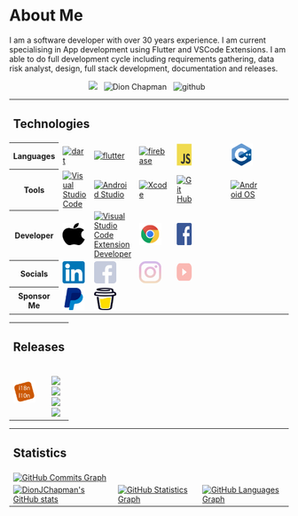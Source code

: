 # About Me

I am a software developer with over 30 years experience. I am current specialising in App development using Flutter and VSCode Extensions. I am able to do full development cycle including requirements gathering, data risk analyst, design, full stack development, documentation and releases.

<p align="center">
  <img src="https://img.shields.io/github/followers/DionJChapman?logo=github&style=flat&color=0e75b6&labelColor=1c1917"/>&nbsp;&nbsp;
  <img src="https://komarev.com/ghpvc/?username=DionJChapman&label=Profile%20views&color=0e75b6&style=flat" alt="Dion Chapman"/>&nbsp;&nbsp;
  <img alt="github" src="https://img.shields.io/github/stars/DionJChapman?affiliations=OWNER&color=ffe411&label=Github%20Stars&logo=github&logoColor=%23fffFF&style=flat" />&nbsp;&nbsp;
  </p>

<table border="0">
<tr><td colspan="14"><h2>Technologies</h2></td></tr>
<tr>
<th>Languages</th>
<td><a href="https://dart.dev" target="_blank" rel="noreferrer"><img src="https://www.vectorlogo.zone/logos/dartlang/dartlang-icon.svg" alt="dart" width="40" height="40"/></a></td>
<td><a href="https://flutter.dev" target="_blank" rel="noreferrer"><img src="https://www.vectorlogo.zone/logos/flutterio/flutterio-icon.svg" alt="flutter" width="40" height="40"/></a></td>
<td><a href="https://firebase.google.com/" target="_blank" rel="noreferrer"><img src="https://www.vectorlogo.zone/logos/firebase/firebase-icon.svg" alt="firebase" width="40" height="40"/></a></td>
<td><a href="https://developer.mozilla.org/en-US/docs/Web/JavaScript" target="_blank" rel="noreferrer"><img src="https://raw.githubusercontent.com/devicons/devicon/master/icons/javascript/javascript-original.svg" alt="javascript" width="40" height="40"/></a></td>
<td><a href="https://www.typescriptlang.org/" target="_blank" rel="noreferrer"><img src="https://raw.githubusercontent.com/devicons/devicon/master/icons/typescript/typescript-original.svg" alt="typescript" width="40" height="40" /></a></td>
<td><a href="https://nodejs.org" target="_blank" rel="noreferrer"><img src="https://raw.githubusercontent.com/devicons/devicon/master/icons/nodejs/nodejs-original-wordmark.svg" alt="nodejs" width="40" height="40"/></a></td>
<td><a href="https://www.java.com" target="_blank" rel="noreferrer"> <img src="https://raw.githubusercontent.com/devicons/devicon/master/icons/java/java-original.svg" alt="java" width="40" height="40"/></a></td>
<td><a href="https://www.cprogramming.com/" target="_blank"><img src="https://raw.githubusercontent.com/devicons/devicon/master/icons/c/c-original.svg" alt="c" width="40" height="40"/></a></td>
<td><a href="https://www.w3schools.com/cpp/" target="_blank"><img src="https://raw.githubusercontent.com/devicons/devicon/master/icons/cplusplus/cplusplus-original.svg" alt="cplusplus" width="40" height="40"/></a></td>
<td><a href="https://www.php.net" target="_blank" rel="noreferrer"><img src="https://raw.githubusercontent.com/devicons/devicon/master/icons/php/php-original.svg" alt="php" width="40" height="40"/></a></td>
<td><a href="https://www.mysql.com/" target="_blank" rel="noreferrer"><img src="https://raw.githubusercontent.com/devicons/devicon/master/icons/mysql/mysql-original-wordmark.svg" alt="mysql" width="40" height="40"/></a></td>
<td><a href="https://www.w3.org/html/" target="_blank"><img src="https://raw.githubusercontent.com/devicons/devicon/master/icons/html5/html5-original-wordmark.svg" alt="html5" width="40" height="40"/></a></td>
<td><a href="https://www.w3schools.com/css/" target="_blank"><img src="https://raw.githubusercontent.com/devicons/devicon/master/icons/css3/css3-original-wordmark.svg" alt="css3" width="40" height="40"/></a></td>
</tr>
<tr><th>Tools</th>
<td><a href="https://code.visualstudio.com/" target="_blank"><img src="https://upload.vectorlogo.zone/logos/visualstudio_code/images/a4381320-f83c-4a29-9db3-b241c1d096b1.svg" alt="Visual Studio Code" width="40" height="40"/></a></td>
<td><a href="https://developer.android.com/studio" target="_blank"><img src="https://developer.android.com/static/studio/images/new-studio-logo-1_2880.png" alt="Android Studio" width="40" height="40"/></a></td>
<td><a href="https://developer.apple.com/xcode/" target="_blank"><img src="https://developer.apple.com/assets/elements/icons/xcode-12/xcode-12-96x96_2x.png" alt="Xcode" width="40" height="40"/></a></td>
<td><a href="https://desktop.github.com/" target="_blank"><img src="https://desktop.github.com/images/desktop-icon.svg" alt="Git Hub" width="40" height="40"/></a></td>
<td><a href="https://www.microsoft.com/software-download/windows11" target="_blank"><img src="./media/windows11.png" alt="Windows 11" width="40" height="40"/></a></td>
<td><a href="https://www.apple.com/au/macos/ventura/" target="_blank"><img src="./media/macos.png" alt="MacOS" width="40" height="40"/></a></td>
<td></a> <a href="https://www.linux.org/" target="_blank"><img src="https://raw.githubusercontent.com/devicons/devicon/master/icons/linux/linux-original.svg" alt="linux" width="40" height="40"/></a></td>
<td><a href="https://www.apple.com/au/ios/ios-16/" target="_blank"><img src="./media/kisspng-iphone-logo-apple-app-store-ios-5b3642f029c614.6226048615302827361711.png" alt="iOS" width="40" height="40"/></a></td>
<td><a href="https://www.android.com/" target="_blank"><img src="https://vectorlogo.zone/logos/android/android-icon.svg" alt="Android OS" width="40" height="40"/></a></td>
<td><a href="https://www.adobe.com/au/products/photoshop-lightroom.html" target="_blank"><img src="./media/lightroom.png" alt="Lightroom" width="40" height="40"/></a></td>
<td><a href="https://www.adobe.com/au/products/photoshop.html" target="_blank"><img src="./media/photoshop.png" alt="Photoshop" width="40" height="40"/></a></td>
<td><a href="https://www.adobe.com/au/products/premiere.html" target="_blank"><img src="./media/premier.png" alt="Premier" width="40" height="40"/></a></td>
<td><a href="https://www.midjourney.com/home/" target="_blank"><img src="./media/MJ_Boat.png" alt="Premier" width="40" height="40"/></a></td>
</tr>
<tr><th>Developer</th>
<td><a href="https://developer.apple.com/" target="_blank"><img src="./media/apple-black.png" alt="Apple Developer" width="40" height="40"/></a></td>
<td><a href="https://code.visualstudio.com/api" target="_blank"><img src="https://upload.vectorlogo.zone/logos/visualstudio_code/images/a4381320-f83c-4a29-9db3-b241c1d096b1.svg" alt="Visual Studio Code Extension Developer" width="40" height="40"/></a></td>
<td><a href="https://developer.chrome.com/en/" target="_blank"><img src="./media/chrome.png" alt="Chrome Developer" width="40" height="40"/></a></td>
<td><a href="https://developers.facebook.com/" target="_blank"><img src="./media/facebookdev.png" alt="Facebook Developer" width="40" height="40"/></a></td>
<td><a href="https://developer.amazon.com/en-US/alexa" target="_blank"><img src="./media/alexa.png" alt="Premier" width="40" height="40"/></a></td>
<td></td>
<td></td>
<td></td>
<td></td>
<td></td>
<td></td>
<td></td>
<td></td>
</tr>
<tr><th>Socials</th>
<td><a href="https://www.linkedin.com/in/dion-jaymes-chapman-47b9278/" target="_blank"><img src="./media/linkedin.png" alt="LinkedId" width="40" height="40"/></a></td>
<td><a href="" target="_blank"><img src="./media/facebook.png" alt="Facebook" style="opacity: 0.3;" width="40" height="40"/></a></td>
<td><a href="" target="_blank"><img src="./media/instagram.png" alt="Instagram" style="opacity: 0.3;" width="40" height="40"/></a></td>
<td><a href="" target="_blank"><img src="./media/youtube.png" alt="YouTube" style="opacity: 0.3;" width="40" height="40"/></a></td>
<td><a href="https://wa.me/61491189033?text=I%20am%20interested%20in%20working%20with%20NativeBit" target="_blank"><img src="./media/whatsapp.png" alt="WhatsApp" width="40" height="40"/></a></td>
<td></td>
<td></td>
<td></td>
<td></td>
<td></td>
<td></td>
<td></td>
<td></td>
</tr>
<tr><th>Sponsor Me</th>
<td><a href="https://paypal.me/puggsincyberspace?country.x=AU&locale.x=en_AU" target="_blank"><img src="./media/paypal.png" alt="PayPal Me" width="40" height="40"/></a></td>
<td><a href="https://bmc.link/nativebit" target="_blank"><img src="./media/bmc-icon.png" alt="Buy Me A Coffee" width="40" height="40"/></a></td>
<td></td><td></td><td></td><td></td><td></td><td></td><td></td><td></td><td></td><td></td><td></td></tr>

<table border="0">
<tr><td colspan="2"><h2>Releases</h2></td></tr>
<tr>
<td><a href="https://marketplace.visualstudio.com/items?itemName=NativeBit.i18n-l10n-editor" target="_blank"><img src="./media/logo-large.png" alt="Localization/Internationalization Editor" width="40" height="40"/></a></td>
<td><br/><img src="https://img.shields.io/github/downloads/DionJChapman/Localization-Internationalization-Editor/total?color=cc5803&label=i18n-l10n-Editor%20Downloads"/>
<br/><img src="https://img.shields.io/github/package-json/v/DionJChapman/Localization-Internationalization-Editor?color=cc5803&label=i18n-l10n-Editor%20Version"/>
<br/><img src="https://img.shields.io/visual-studio-marketplace/stars/NativeBit.i18n-l10n-editor?color=cc5803&label=Marketlace%20Rating"/>
<br/><img src="https://img.shields.io/visual-studio-marketplace/d/NativeBit.i18n-l10n-editor?color=cc5803&label=MarketPlace%20Installs"/></td>
</tr>
</table>

<table border="0">
<tr><td colspan="3"><h2>Statistics</h2></td></tr>
<tr><td width="100%" colspan="3">
<a href="http://www.github.com/DionJChapman">
        <img src="https://github-readme-activity-graph.vercel.app/graph?username=DionJChapman&bg_color=ffffff&color=000000&line=0891b2&point=aaaaaa&area_color=1c1917&area=true&hide_border=true&custom_title=GitHub%20Commits%20Graph" alt="GitHub Commits Graph" />
      </a></td></tr>
<tr>
<td>
    <a href="http://www.github.com/DionJChapman">
    <img src="https://github-readme-stats.vercel.app/api?username=DionJChapman&show_icons=true&hide=&count_private=true&title_color=0891b2&text_color=000000&icon_color=0891b2&bg_color=ffffff&hide_border=true&show_icons=true" alt="DionJChapman's GitHub stats" />
    </a>
</td>
<td>
<a href="http://www.github.com/DionJChapman">
        <img src="https://github-readme-streak-stats.herokuapp.com/?user=DionJChapman&stroke=ffffff&background=ffffff&ring=0891b2&fire=0891b2&currStreakNum=000000&currStreakLabel=0891b2&sideNums=000000&sideLabels=000000&dates=000000&hide_border=true" alt="GitHub Statistics Graph" />
      </a>
</td>
<td>
<a href="http://www.github.com/DionJChapman">
        <img src="https://github-readme-stats.vercel.app/api/top-langs/?username=DionJChapman&layout=compact&title_color=0891b2&text_color=000000&icon_color=0891b2&bg_color=ffffff&hide_border=true&show_icons=true" alt="GitHub Languages Graph" />
      </a>
</td>
</tr>
</table>

<!--
**DionJChapman/DionJChapman** is a ✨ _special_ ✨ repository because its `README.md` (this file) appears on your GitHub profile.

Here are some ideas to get you started:

- 🔭 I’m currently working on ...
- 🌱 I’m currently learning ...
- 👯 I’m looking to collaborate on ...
- 🤔 I’m looking for help with ...
- 💬 Ask me about ...
- 📫 How to reach me: ...
- 😄 Pronouns: ...
- ⚡ Fun fact: ...
-->
